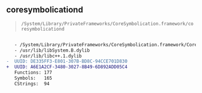 ## coresymbolicationd

> `/System/Library/PrivateFrameworks/CoreSymbolication.framework/coresymbolicationd`

```diff

   - /System/Library/PrivateFrameworks/CoreSymbolication.framework/CoreSymbolication
   - /usr/lib/libSystem.B.dylib
   - /usr/lib/libc++.1.dylib
-  UUID: DE335FF3-E801-307B-BD8C-94CCE701D830
+  UUID: A6E1A2CF-3480-3027-8B49-6D892ADD05C4
   Functions: 177
   Symbols:   165
   CStrings:  94

```
